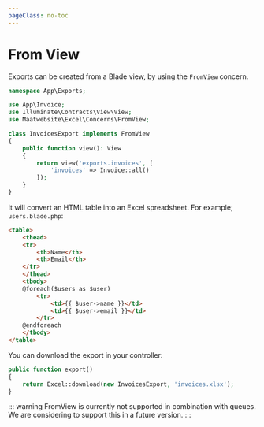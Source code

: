 ```yaml
---
pageClass: no-toc
---
```


# From View

Exports can be created from a Blade view, by using the `FromView` concern.

```php
namespace App\Exports;

use App\Invoice;
use Illuminate\Contracts\View\View;
use Maatwebsite\Excel\Concerns\FromView;

class InvoicesExport implements FromView
{
    public function view(): View
    {
        return view('exports.invoices', [
            'invoices' => Invoice::all()
        ]);
    }
}
```

It will convert an HTML table into an Excel spreadsheet. For example; `users.blade.php`:

```html
<table>
    <thead>
    <tr>
        <th>Name</th>
        <th>Email</th>
    </tr>
    </thead>
    <tbody>
    @foreach($users as $user)
        <tr>
            <td>{{ $user->name }}</td>
            <td>{{ $user->email }}</td>
        </tr>
    @endforeach
    </tbody>
</table>
```

You can download the export in your controller:

```php
public function export() 
{
    return Excel::download(new InvoicesExport, 'invoices.xlsx');
}
```

::: warning
FromView is currently not supported in combination with queues. We are considering to support this in a future version.
:::
